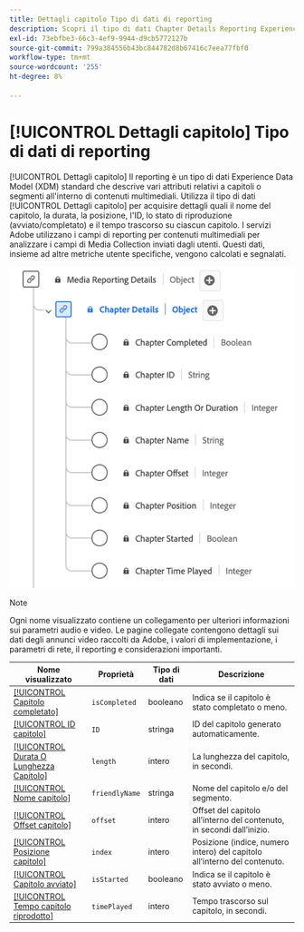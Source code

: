 ```yaml
---
title: Dettagli capitolo Tipo di dati di reporting
description: Scopri il tipo di dati Chapter Details Reporting Experience Data Model (XDM).
exl-id: 73ebfbe3-66c3-4ef9-9944-d9cb5772127b
source-git-commit: 799a384556b43bc844782d8b67416c7eea77fbf0
workflow-type: tm+mt
source-wordcount: '255'
ht-degree: 8%

---
```


# [!UICONTROL Dettagli capitolo] Tipo di dati di reporting

[!UICONTROL Dettagli capitolo] Il reporting è un tipo di dati Experience Data Model (XDM) standard che descrive vari attributi relativi a capitoli o segmenti all&#39;interno di contenuti multimediali. Utilizza il tipo di dati [!UICONTROL Dettagli capitolo] per acquisire dettagli quali il nome del capitolo, la durata, la posizione, l&#39;ID, lo stato di riproduzione (avviato/completato) e il tempo trascorso su ciascun capitolo. I servizi Adobe utilizzano i campi di reporting per contenuti multimediali per analizzare i campi di Media Collection inviati dagli utenti. Questi dati, insieme ad altre metriche utente specifiche, vengono calcolati e segnalati.

![Diagramma del tipo di dati di report Dettagli capitolo.](../images/data-types/chapter-details-reporting.png)

>[!NOTE]
>
>Ogni nome visualizzato contiene un collegamento per ulteriori informazioni sui parametri audio e video. Le pagine collegate contengono dettagli sui dati degli annunci video raccolti da Adobe, i valori di implementazione, i parametri di rete, il reporting e considerazioni importanti.

| Nome visualizzato | Proprietà | Tipo di dati | Descrizione |
|-------------------------------------------------------------------------------------------------------------------------------------------------------------------------|---------------|-----------|--------------------------------------------------------------|
| [[!UICONTROL Capitolo completato]](https://experienceleague.adobe.com/docs/media-analytics/using/implementation/variables/chapter-parameters.html?lang=it#chapter-complete) | `isCompleted` | booleano | Indica se il capitolo è stato completato o meno. |
| [[!UICONTROL ID capitolo]](https://experienceleague.adobe.com/docs/media-analytics/using/implementation/variables/chapter-parameters.html?lang=it#chapter) | `ID` | stringa | ID del capitolo generato automaticamente. |
| [[!UICONTROL Durata O Lunghezza Capitolo]](https://experienceleague.adobe.com/docs/media-analytics/using/implementation/variables/chapter-parameters.html?lang=it#chapter-length) | `length` | intero | La lunghezza del capitolo, in secondi. |
| [[!UICONTROL Nome capitolo]](https://experienceleague.adobe.com/docs/media-analytics/using/implementation/variables/chapter-parameters.html?lang=it#chapter-name) | `friendlyName` | stringa | Nome del capitolo e/o del segmento. |
| [[!UICONTROL Offset capitolo]](https://experienceleague.adobe.com/docs/media-analytics/using/implementation/variables/chapter-parameters.html?lang=it#chapter-offset) | `offset` | intero | Offset del capitolo all’interno del contenuto, in secondi dall’inizio. |
| [[!UICONTROL Posizione capitolo]](https://experienceleague.adobe.com/docs/media-analytics/using/implementation/variables/chapter-parameters.html?lang=it#chapter-position) | `index` | intero | Posizione (indice, numero intero) del capitolo all’interno del contenuto. |
| [[!UICONTROL Capitolo avviato]](https://experienceleague.adobe.com/docs/media-analytics/using/implementation/variables/chapter-parameters.html?lang=it#chapter-start) | `isStarted` | booleano | Indica se il capitolo è stato avviato o meno. |
| [[!UICONTROL Tempo capitolo riprodotto]](https://experienceleague.adobe.com/docs/media-analytics/using/implementation/variables/chapter-parameters.html?lang=it#chapter-time-spent) | `timePlayed` | intero | Tempo trascorso sul capitolo, in secondi. |
